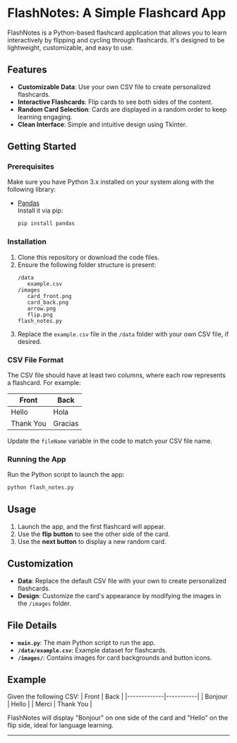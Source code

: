 # FlashNotes: A Simple Flashcard App

FlashNotes is a Python-based flashcard application that allows you to learn interactively by flipping and cycling through flashcards. It's designed to be lightweight, customizable, and easy to use.

## Features

- **Customizable Data**: Use your own CSV file to create personalized flashcards.
- **Interactive Flashcards**: Flip cards to see both sides of the content.
- **Random Card Selection**: Cards are displayed in a random order to keep learning engaging.
- **Clean Interface**: Simple and intuitive design using Tkinter.

## Getting Started

### Prerequisites

Make sure you have Python 3.x installed on your system along with the following library:
- [Pandas](https://pandas.pydata.org/)  
  Install it via pip:
  ```bash
  pip install pandas
  ```

### Installation

1. Clone this repository or download the code files.
2. Ensure the following folder structure is present:
   ```
   /data
      example.csv
   /images
      card_front.png
      card_back.png
      arrow.png
      flip.png
   flash_notes.py
   ```
3. Replace the `example.csv` file in the `/data` folder with your own CSV file, if desired.

### CSV File Format

The CSV file should have at least two columns, where each row represents a flashcard. For example:

| Front       | Back      |
|-------------|-----------|
| Hello       | Hola      |
| Thank You   | Gracias   |

Update the `fileName` variable in the code to match your CSV file name.

### Running the App

Run the Python script to launch the app:
```bash
python flash_notes.py
```

## Usage

1. Launch the app, and the first flashcard will appear.
2. Use the **flip button** to see the other side of the card.
3. Use the **next button** to display a new random card.

## Customization

- **Data**: Replace the default CSV file with your own to create personalized flashcards.
- **Design**: Customize the card's appearance by modifying the images in the `/images` folder.

## File Details

- **`main.py`**: The main Python script to run the app.
- **`/data/example.csv`**: Example dataset for flashcards.
- **`/images/`**: Contains images for card backgrounds and button icons.

## Example

Given the following CSV:
| Front       | Back      |
|-------------|-----------|
| Bonjour     | Hello     |
| Merci       | Thank You |

FlashNotes will display "Bonjour" on one side of the card and "Hello" on the flip side, ideal for language learning.

---
